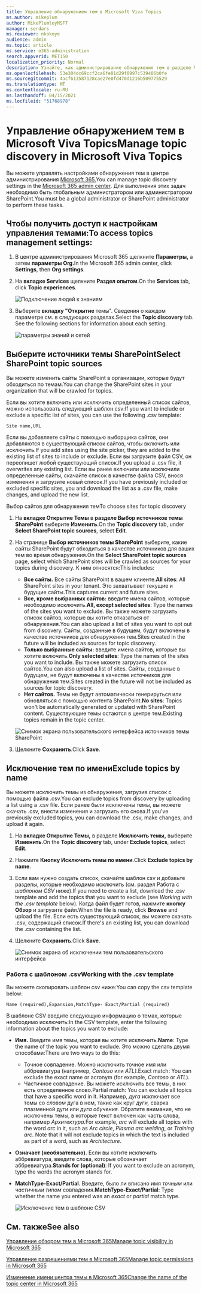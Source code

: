 ```yaml
---
title: Управление обнаружением тем в Microsoft Viva Topics
ms.author: mikeplum
author: MikePlumleyMSFT
manager: serdars
ms.reviewer: nkokoye
audience: admin
ms.topic: article
ms.service: o365-administration
search.appverid: MET150
localization_priority: Normal
description: Узнайте, как администрирование обнаружения тем в разделе Microsoft Viva Topics.
ms.openlocfilehash: 53e304dc69ccf2ca6fe01d29f0997c539406b0fe
ms.sourcegitcommit: 4acf613587128cae27e0fd470d1216b509775529
ms.translationtype: MT
ms.contentlocale: ru-RU
ms.lasthandoff: 04/15/2021
ms.locfileid: "51768978"
---
```

# <a name="manage-topic-discovery-in-microsoft-viva-topics"></a><span data-ttu-id="8f78d-103">Управление обнаружением тем в Microsoft Viva Topics</span><span class="sxs-lookup"><span data-stu-id="8f78d-103">Manage topic discovery in Microsoft Viva Topics</span></span>

<span data-ttu-id="8f78d-104">Вы можете управлять настройками обнаружения тем в центре администрирования [Microsoft 365.](https://admin.microsoft.com)</span><span class="sxs-lookup"><span data-stu-id="8f78d-104">You can manage topic discovery settings in the [Microsoft 365 admin center](https://admin.microsoft.com).</span></span> <span data-ttu-id="8f78d-105">Для выполнения этих задач необходимо быть глобальным администратором или администратором SharePoint.</span><span class="sxs-lookup"><span data-stu-id="8f78d-105">You must be a global administrator or SharePoint administrator to perform these tasks.</span></span>

## <a name="to-access-topics-management-settings"></a><span data-ttu-id="8f78d-106">Чтобы получить доступ к настройкам управления темами:</span><span class="sxs-lookup"><span data-stu-id="8f78d-106">To access topics management settings:</span></span>

1. <span data-ttu-id="8f78d-107">В центре администрирования Microsoft 365 щелкните **Параметры,** а затем **параметры Org.**</span><span class="sxs-lookup"><span data-stu-id="8f78d-107">In the Microsoft 365 admin center, click **Settings**, then **Org settings**.</span></span>
2. <span data-ttu-id="8f78d-108">На **вкладке Services** щелкните **Раздел опытом**.</span><span class="sxs-lookup"><span data-stu-id="8f78d-108">On the **Services** tab, click **Topic experiences**.</span></span>

    ![Подключение людей к знаниям](../media/admin-org-knowledge-options-completed.png) 

3. <span data-ttu-id="8f78d-110">Выберите **вкладку "Открытие** темы". Сведения о каждом параметре см. в следующих разделах.</span><span class="sxs-lookup"><span data-stu-id="8f78d-110">Select the **Topic discovery** tab. See the following sections for information about each setting.</span></span>

    ![параметры знаний и сетей](../media/knowledge-network-settings-topic-discovery.png) 

## <a name="select-sharepoint-topic-sources"></a><span data-ttu-id="8f78d-112">Выберите источники темы SharePoint</span><span class="sxs-lookup"><span data-stu-id="8f78d-112">Select SharePoint topic sources</span></span>

<span data-ttu-id="8f78d-113">Вы можете изменить сайты SharePoint в организации, которые будут обходиться по темам.</span><span class="sxs-lookup"><span data-stu-id="8f78d-113">You can change the SharePoint sites in your organization that will be crawled for topics.</span></span>

<span data-ttu-id="8f78d-114">Если вы хотите включить или исключить определенный список сайтов, можно использовать следующий шаблон csv:</span><span class="sxs-lookup"><span data-stu-id="8f78d-114">If you want to include or exclude a specific list of sites, you can use the following .csv template:</span></span>

``` csv
Site name,URL
```

<span data-ttu-id="8f78d-115">Если вы добавляете сайты с помощью выборщика сайтов, они добавляются в существующий список сайтов, чтобы включить или исключить.</span><span class="sxs-lookup"><span data-stu-id="8f78d-115">If you add sites using the site picker, they are added to the existing list of sites to include or exclude.</span></span> <span data-ttu-id="8f78d-116">Если вы загрузите файл CSV, он переопишет любой существующий список.</span><span class="sxs-lookup"><span data-stu-id="8f78d-116">If you upload a .csv file, it overwrites any existing list.</span></span> <span data-ttu-id="8f78d-117">Если вы ранее включили или исключили определенные сайты, скачайте список в качестве файла CSV, внося изменения и загрузите новый список.</span><span class="sxs-lookup"><span data-stu-id="8f78d-117">If you have previously included or excluded specific sites, you and download the list as a .csv file, make changes, and upload the new list.</span></span>

<span data-ttu-id="8f78d-118">Выбор сайтов для обнаружения тем</span><span class="sxs-lookup"><span data-stu-id="8f78d-118">To choose sites for topic discovery</span></span>

1. <span data-ttu-id="8f78d-119">На **вкладке Открытие Темы** в **разделе Выбор источников темы SharePoint** выберите **Изменить**.</span><span class="sxs-lookup"><span data-stu-id="8f78d-119">On the **Topic discovery** tab, under **Select SharePoint topic sources**, select **Edit**.</span></span>
2. <span data-ttu-id="8f78d-120">На странице **Выбор источников темы SharePoint** выберите, какие сайты SharePoint будут обходиться в качестве источников для ваших тем во время обнаружения.</span><span class="sxs-lookup"><span data-stu-id="8f78d-120">On the **Select SharePoint topic sources** page, select which SharePoint sites will be crawled as sources for your topics during discovery.</span></span> <span data-ttu-id="8f78d-121">К ним относятся:</span><span class="sxs-lookup"><span data-stu-id="8f78d-121">This includes:</span></span>
    - <span data-ttu-id="8f78d-122">**Все сайты.** Все сайты SharePoint в вашем клиенте.</span><span class="sxs-lookup"><span data-stu-id="8f78d-122">**All sites**: All SharePoint sites in your tenant.</span></span> <span data-ttu-id="8f78d-123">Это захватывает текущие и будущие сайты.</span><span class="sxs-lookup"><span data-stu-id="8f78d-123">This captures current and future sites.</span></span>
    - <span data-ttu-id="8f78d-124">**Все, кроме выбранных сайтов:** введите имена сайтов, которые необходимо исключить.</span><span class="sxs-lookup"><span data-stu-id="8f78d-124">**All, except selected sites**: Type the names of the sites you want to exclude.</span></span>  <span data-ttu-id="8f78d-125">Вы также можете загрузить список сайтов, которые вы хотите отказаться от обнаружения.</span><span class="sxs-lookup"><span data-stu-id="8f78d-125">You can also upload a list of sites you want to opt out from discovery.</span></span> <span data-ttu-id="8f78d-126">Сайты, созданные в будущем, будут включены в качестве источников для обнаружения тем.</span><span class="sxs-lookup"><span data-stu-id="8f78d-126">Sites created in the future will be included as sources for topic discovery.</span></span> 
    - <span data-ttu-id="8f78d-127">**Только выбранные сайты:** введите имена сайтов, которые вы хотите включить.</span><span class="sxs-lookup"><span data-stu-id="8f78d-127">**Only selected sites**: Type the names of the sites you want to include.</span></span> <span data-ttu-id="8f78d-128">Вы также можете загрузить список сайтов.</span><span class="sxs-lookup"><span data-stu-id="8f78d-128">You can also upload a list of sites.</span></span> <span data-ttu-id="8f78d-129">Сайты, созданные в будущем, не будут включены в качестве источников для обнаружения тем.</span><span class="sxs-lookup"><span data-stu-id="8f78d-129">Sites created in the future will not be included as sources for topic discovery.</span></span>
    - <span data-ttu-id="8f78d-130">**Нет сайтов.** Темы не будут автоматически генерируться или обновляться с помощью контента SharePoint.</span><span class="sxs-lookup"><span data-stu-id="8f78d-130">**No sites**: Topics won't be automatically generated or updated with SharePoint content.</span></span> <span data-ttu-id="8f78d-131">Существующие темы остаются в центре тем.</span><span class="sxs-lookup"><span data-stu-id="8f78d-131">Existing topics remain in the topic center.</span></span>

    ![Снимок экрана пользовательского интерфейса источников темы SharePoint](../media/k-manage-select-topic-source.png)
   
3. <span data-ttu-id="8f78d-133">Щелкните **Сохранить**.</span><span class="sxs-lookup"><span data-stu-id="8f78d-133">Click **Save**.</span></span>

## <a name="exclude-topics-by-name"></a><span data-ttu-id="8f78d-134">Исключение тем по имени</span><span class="sxs-lookup"><span data-stu-id="8f78d-134">Exclude topics by name</span></span>

<span data-ttu-id="8f78d-135">Вы можете исключить темы из обнаружения, загрузив список с помощью файла .csv.</span><span class="sxs-lookup"><span data-stu-id="8f78d-135">You can exclude topics from discovery by uploading a list using a .csv file.</span></span> <span data-ttu-id="8f78d-136">Если ранее были исключены темы, вы можете скачать .csv, внести изменения и загрузить его снова.</span><span class="sxs-lookup"><span data-stu-id="8f78d-136">If you've previously excluded topics, you can download the .csv, make changes, and upload it again.</span></span>

1. <span data-ttu-id="8f78d-137">На **вкладке Открытие Темы,** в разделе **Исключить темы,** выберите **Изменить**.</span><span class="sxs-lookup"><span data-stu-id="8f78d-137">On the **Topic discovery** tab, under **Exclude topics**, select **Edit**.</span></span>
2. <span data-ttu-id="8f78d-138">Нажмите **Кнопку Исключить темы по имени**.</span><span class="sxs-lookup"><span data-stu-id="8f78d-138">Click **Exclude topics by name**.</span></span>
3. <span data-ttu-id="8f78d-139">Если вам нужно создать список, скачайте шаблон csv и добавьте разделы, которые необходимо исключить (см. раздел Работа с *шаблоном CSV* ниже).</span><span class="sxs-lookup"><span data-stu-id="8f78d-139">If you need to create a list, download the .csv template and add the topics that you want to exclude (see *Working with the .csv template* below).</span></span> <span data-ttu-id="8f78d-140">Когда файл будет готов, нажмите **кнопку Обзор** и загрузите файл.</span><span class="sxs-lookup"><span data-stu-id="8f78d-140">When the file is ready, click **Browse** and upload the file.</span></span> <span data-ttu-id="8f78d-141">Если есть существующий список, вы можете скачать .csv, содержащий список.</span><span class="sxs-lookup"><span data-stu-id="8f78d-141">If there's an existing list, you can download the .csv containing the list.</span></span>
4. <span data-ttu-id="8f78d-142">Щелкните **Сохранить**.</span><span class="sxs-lookup"><span data-stu-id="8f78d-142">Click **Save**.</span></span>

    ![Снимок экрана об исключении тем пользовательского интерфейса](../media/km-manage-exclude-topics.png)

### <a name="working-with-the-csv-template"></a><span data-ttu-id="8f78d-144">Работа с шаблоном .csv</span><span class="sxs-lookup"><span data-stu-id="8f78d-144">Working with the .csv template</span></span>

<span data-ttu-id="8f78d-145">Вы можете скопировать шаблон csv ниже:</span><span class="sxs-lookup"><span data-stu-id="8f78d-145">You can copy the csv template below:</span></span>

``` csv
Name (required),Expansion,MatchType- Exact/Partial (required)
```

<span data-ttu-id="8f78d-146">В шаблоне CSV введите следующую информацию о темах, которые необходимо исключить:</span><span class="sxs-lookup"><span data-stu-id="8f78d-146">In the CSV template, enter the following information about the topics you want to exclude:</span></span>

- <span data-ttu-id="8f78d-147">**Имя.** Введите имя темы, которая вы хотите исключить.</span><span class="sxs-lookup"><span data-stu-id="8f78d-147">**Name**: Type the name of the topic you want to exclude.</span></span> <span data-ttu-id="8f78d-148">Это можно сделать двумя способами:</span><span class="sxs-lookup"><span data-stu-id="8f78d-148">There are two ways to do this:</span></span>
    - <span data-ttu-id="8f78d-149">Точное совпадение. Можно исключить точное имя или аббревиатура (например, *Contoso* или *ATL).*</span><span class="sxs-lookup"><span data-stu-id="8f78d-149">Exact match: You can exclude the exact name or acronym (for example, *Contoso* or *ATL*).</span></span>
    - <span data-ttu-id="8f78d-150">Частичное совпадение. Вы можете исключить все темы, в них есть определенное слово.</span><span class="sxs-lookup"><span data-stu-id="8f78d-150">Partial match: You can exclude all topics that have a specific word in it.</span></span>  <span data-ttu-id="8f78d-151">Например, *дуга* исключает все темы со *словом* дуга в нем, такие как круг *дуги,* сварка плазменной дуги или *дуга обучения.* Обратите внимание, что не исключены темы, в которые текст включен как часть слова, например *Архитектура.*</span><span class="sxs-lookup"><span data-stu-id="8f78d-151">For example, *arc* will exclude all topics with the word *arc* in it, such as *Arc circle*, *Plasma arc welding*, or *Training arc*. Note that it will not exclude topics in which the text is included as part of a word, such as *Architecture*.</span></span>
- <span data-ttu-id="8f78d-152">**Означает (необязательно).** Если вы хотите исключить аббревиатура, введите слова, которые обозначает аббревиатура.</span><span class="sxs-lookup"><span data-stu-id="8f78d-152">**Stands for (optional)**: If you want to exclude an acronym, type the words the acronym stands for.</span></span>
- <span data-ttu-id="8f78d-153">**MatchType-Exact/Partial**. Введите, было ли вписано имя *точным* или *частичным типом* совпадения.</span><span class="sxs-lookup"><span data-stu-id="8f78d-153">**MatchType-Exact/Partial**: Type whether the name you entered was an *exact* or *partial* match type.</span></span>

    ![Исключение тем в шаблоне CSV](../media/exclude-topics-csv.png) 

## <a name="see-also"></a><span data-ttu-id="8f78d-155">См. также</span><span class="sxs-lookup"><span data-stu-id="8f78d-155">See also</span></span>

[<span data-ttu-id="8f78d-156">Управление обзором тем в Microsoft 365</span><span class="sxs-lookup"><span data-stu-id="8f78d-156">Manage topic visibility in Microsoft 365</span></span>](topic-experiences-knowledge-rules.md)

[<span data-ttu-id="8f78d-157">Управление разрешениями тем в Microsoft 365</span><span class="sxs-lookup"><span data-stu-id="8f78d-157">Manage topic permissions in Microsoft 365</span></span>](topic-experiences-user-permissions.md)

[<span data-ttu-id="8f78d-158">Изменение имени центра темы в Microsoft 365</span><span class="sxs-lookup"><span data-stu-id="8f78d-158">Change the name of the topic center in Microsoft 365</span></span>](topic-experiences-administration.md)
